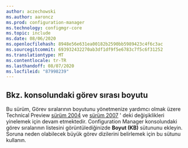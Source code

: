 ```yaml
---
author: aczechowski
ms.author: aaroncz
ms.prod: configuration-manager
ms.technology: configmgr-core
ms.topic: include
ms.date: 08/06/2020
ms.openlocfilehash: 8948e56e631ea00182b2590bb5989423c4f6c3ac
ms.sourcegitcommit: 693932432270ab3df1df9f5e6783c7f5c6f31252
ms.translationtype: MT
ms.contentlocale: tr-TR
ms.lasthandoff: 08/07/2020
ms.locfileid: "87998239"
---
```

## <a name="see-task-sequence-size-in-the-console"></a><a name="bkmk_tssize"></a>Bkz. konsolundaki görev sırası boyutu

<!--7645732-->

Bu sürüm, Görev sıralarının boyutunu yönetmenize yardımcı olmak üzere Technical Preview [sürüm 2004](../../technical-preview-2004.md#bkmk_osdmi) ve [sürüm 2007](../../technical-preview-2007.md#bkmk_tspol) ' deki değişiklikleri yinelemek için devam etmektedir. Configuration Manager konsolundaki görev sıralarının listesini görüntülediğinizde **Boyut (KB)** sütununu ekleyin. Soruna neden olabilecek büyük görev dizilerini belirlemek için bu sütunu kullanın.
